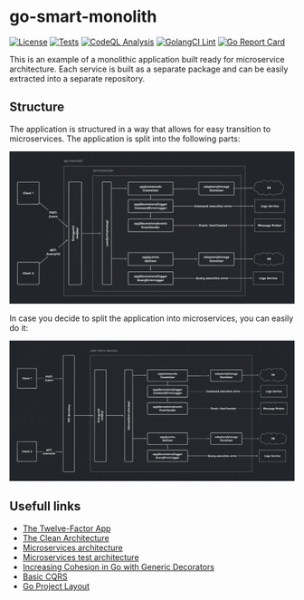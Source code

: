# go-smart-monolith

[![License](https://img.shields.io/github/license/dmitrymomot/go-smart-monolith)](https://github.com/dmitrymomot/go-smart-monolith/blob/main/LICENSE)
[![Tests](https://github.com/dmitrymomot/go-smart-monolith/actions/workflows/tests.yml/badge.svg)](https://github.com/dmitrymomot/go-smart-monolith/actions/workflows/tests.yml)
[![CodeQL Analysis](https://github.com/dmitrymomot/go-smart-monolith/actions/workflows/codeql-analysis.yml/badge.svg)](https://github.com/dmitrymomot/go-smart-monolith/actions/workflows/codeql-analysis.yml)
[![GolangCI Lint](https://github.com/dmitrymomot/go-smart-monolith/actions/workflows/golangci-lint.yml/badge.svg)](https://github.com/dmitrymomot/go-smart-monolith/actions/workflows/golangci-lint.yml)
[![Go Report Card](https://goreportcard.com/badge/github.com/dmitrymomot/go-smart-monolith)](https://goreportcard.com/report/github.com/dmitrymomot/go-smart-monolith)

This is an example of a monolithic application built ready for microservice architecture. 
Each service is built as a separate package and can be easily extracted into a separate repository.

## Structure

The application is structured in a way that allows for easy transition to microservices. The application is split into the following parts:

![System Design of the App](monolith.png "System Design of the App")

In case you decide to split the application into microservices, you can easily do it:

![System Design of the App](microservice.png "System Design of the App")

## Usefull links

- [The Twelve-Factor App](https://12factor.net/)
- [The Clean Architecture](https://blog.cleancoder.com/uncle-bob/2012/08/13/the-clean-architecture.html)
- [Microservices architecture](https://microservices.io/)
- [Microservices test architecture](https://threedots.tech/post/microservices-test-architecture/)
- [Increasing Cohesion in Go with Generic Decorators](https://threedots.tech/post/increasing-cohesion-in-go-with-generic-decorators/)
- [Basic CQRS](https://threedots.tech/post/basic-cqrs-in-go/)
- [Go Project Layout](https://github.com/golang-standards/project-layout)